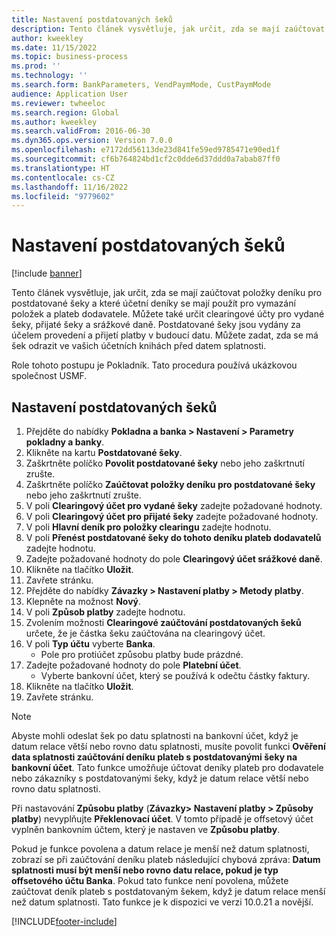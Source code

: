 ```yaml
---
title: Nastavení postdatovaných šeků
description: Tento článek vysvětluje, jak určit, zda se mají zaúčtovat položky deníku pro postdatované šeky a které účetní deníky se mají použít pro vymazání položek a plateb dodavatele.
author: kweekley
ms.date: 11/15/2022
ms.topic: business-process
ms.prod: ''
ms.technology: ''
ms.search.form: BankParameters, VendPaymMode, CustPaymMode
audience: Application User
ms.reviewer: twheeloc
ms.search.region: Global
ms.author: kweekley
ms.search.validFrom: 2016-06-30
ms.dyn365.ops.version: Version 7.0.0
ms.openlocfilehash: e7172dd56113de23d841fe59ed9785471e90ed1f
ms.sourcegitcommit: cf6b764824bd1cf2c0dde6d37ddd0a7abab87ff0
ms.translationtype: HT
ms.contentlocale: cs-CZ
ms.lasthandoff: 11/16/2022
ms.locfileid: "9779602"
---
```

# <a name="set-up-postdated-checks"></a>Nastavení postdatovaných šeků

[!include [banner](../../includes/banner.md)]

Tento článek vysvětluje, jak určit, zda se mají zaúčtovat položky deníku pro postdatované šeky a které účetní deníky se mají použít pro vymazání položek a plateb dodavatele. Můžete také určit clearingové účty pro vydané šeky, přijaté šeky a srážkové daně. Postdatované šeky jsou vydány za účelem provedení a přijetí platby v budoucí datu. Můžete zadat, zda se má šek odrazit ve vašich účetních knihách před datem splatnosti.



Role tohoto postupu je Pokladník. Tato procedura používá ukázkovou společnost USMF.


## <a name="set-up-postdated-checks"></a>Nastavení postdatovaných šeků
1. Přejděte do nabídky **Pokladna a banka > Nastavení > Parametry pokladny a banky**.
2. Klikněte na kartu **Postdatované šeky**.
3. Zaškrtněte políčko **Povolit postdatované šeky** nebo jeho zaškrtnutí zrušte.
4. Zaškrtněte políčko **Zaúčtovat položky deníku pro postdatované šeky** nebo jeho zaškrtnutí zrušte.
5. V poli **Clearingový účet pro vydané šeky** zadejte požadované hodnoty.
6. V poli **Clearingový účet pro přijaté šeky** zadejte požadované hodnoty.
7. V poli **Hlavní deník pro položky clearingu** zadejte hodnotu.
8. V poli **Přenést postdatované šeky do tohoto deníku plateb dodavatelů** zadejte hodnotu.
9. Zadejte požadované hodnoty do pole **Clearingový účet srážkové daně**.
10. Klikněte na tlačítko **Uložit**.
11. Zavřete stránku.
12. Přejděte do nabídky **Závazky > Nastavení platby > Metody platby**.
13. Klepněte na možnost **Nový**.
14. V poli **Způsob platby** zadejte hodnotu.
15. Zvolením možnosti **Clearingové zaúčtování postdatovaných šeků** určete, že je částka šeku zaúčtována na clearingový účet.
16. V poli **Typ účtu** vyberte **Banka**.
    * Pole pro protiúčet způsobu platby bude prázdné.  
17. Zadejte požadované hodnoty do pole **Platební účet**.
    * Vyberte bankovní účet, který se používá k odečtu částky faktury.  
18. Klikněte na tlačítko **Uložit**.
19. Zavřete stránku.
> [!NOTE]
> Abyste mohli odeslat šek po datu splatnosti na bankovní účet, když je datum relace větší nebo rovno datu splatnosti, musíte povolit funkci **Ověření data splatnosti zaúčtování deníku plateb s postdatovanými šeky na bankovní účet**. Tato funkce umožňuje účtovat deníky plateb pro dodavatele nebo zákazníky s postdatovanými šeky, když je datum relace větší nebo rovno datu splatnosti.
> 
> Při nastavování **Způsobu platby** (**Závazky> Nastavení platby > Způsoby platby**) nevyplňujte **Překlenovací účet**. V tomto případě je offsetový účet vyplněn bankovním účtem, který je nastaven ve **Způsobu platby**.
>  
> Pokud je funkce povolena a datum relace je menší než datum splatnosti, zobrazí se při zaúčtování deníku plateb následující chybová zpráva: **Datum splatnosti musí být menší nebo rovno datu relace, pokud je typ offsetového účtu Banka**. Pokud tato funkce není povolena, můžete zaúčtovat deník plateb s postdatovaným šekem, když je datum relace menší než datum splatnosti.
> Tato funkce je k dispozici ve verzi 10.0.21 a novější.    

[!INCLUDE[footer-include](../../../includes/footer-banner.md)]
